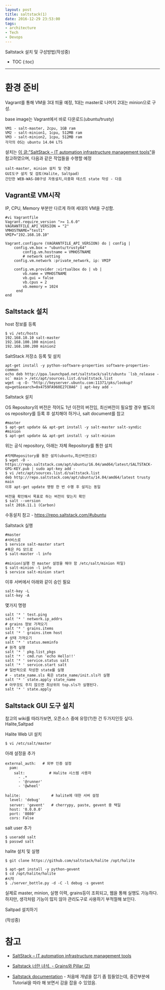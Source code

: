 ```yaml
---
layout: post
title: saltstack(1)
date: 2016-12-29 23:53:00
tags:
- architecture
- Tech
- Devops
---
```


Saltstack 설치 및 구성방법(작성중)

* TOC
{:toc}
---

# 환경 준비

Vagrant를 통해 VM을 3대 띄울 예정, 1대는 master로 나머지 2대는 minion으로 구성.

base image는 Vagrant에서 바로 다운로드(ubuntu/trusty)

    VM1 - salt-master, 2cpu, 1GB ram
    VM2 - salt-minion1, 1cpu, 512MB ram
    VM3 - salt-minion2, 1cpu, 512MB ram
    각각의 OS는 ubuntu 14.04 LTS

설치는 [이 글:"SaltStack – IT automation infrastructure management tools"](http://www.yongbok.net/blog/saltstack-it-automation-infrastructure-management-tools/)을 참고하였으며, 다음과 같은 작업들을 수행할 예정

    salt-master, minion 설치 및 연결
    GUI도구 설치 및 검토(Halite, Saltpad)
    간단한 WEB-WAS-DB구성 자동설치,이중화 테스트 state 작성 - 다음


## Vagrant로 VM시작

IP, CPU, Memory 부분만 다르게 하여 세대의 VM을 구성함.

    #vi Vagrantfile
    Vagrant.require_version ">= 1.6.0"
    VAGRANTFILE_API_VERSION = "2"
    VMHOSTNAME="test1"
    VMIP="192.168.10.10"

    Vagrant.configure (VAGRANTFILE_API_VERSION) do | config |
        config.vm.box = "ubuntu/trusty64"
            config.vm.hostname = VMHOSTNAME
            # network setting
        config.vm.network :private_network, ip: VMIP

        config.vm.provider :virtualbox do | vb |
            vb.name = VMHOSTNAME
            vb.gui = false
            vb.cpus = 2
            vb.memory = 1024
         end
    end


## Saltstack 설치

host 정보를 등록

    $ vi /etc/hosts
    192.168.10.10 salt-master
    192.168.100.100 minion1
    192.168.100.200 minion2

SaltStack 저장소 등록 및 설치


    apt-get install -y python-software-properties software-properties-common
    echo deb http://ppa.launchpad.net/saltstack/salt/ubuntu `lsb_release -sc` main > /etc/apt/sources.list.d/saltstack.list
    wget -q -O- "http://keyserver.ubuntu.com:11371/pks/lookup?op=get&search=0x4759FA960E27C0A6" | apt-key add -

Saltstack 설치

OS Repository의 버전은 적어도 1년 이전의 버전임, 최신버전이 필요할 경우 별도의 os repository를 등록 후 설치해야 하거나, salt document를 참고

    #master
    $ apt-get update && apt-get install -y salt-master salt-syndic
    #minion
    $ apt-get update && apt-get install -y salt-minion

위는 공식 repository, 아래는 자체 Repository를 통한 설치

    #자체Repository를 통한 설치(ubuntu,최신버전으로)
    $ wget -O - https://repo.saltstack.com/apt/ubuntu/16.04/amd64/latest/SALTSTACK-GPG-KEY.pub | sudo apt-key add -
    $ vi /etc/apt/sources.list.d/saltstack.list
    deb http://repo.saltstack.com/apt/ubuntu/14.04/amd64/latest trusty main
    이후 apt-get update 명령 한 번 수행 후 설치는 동일

    버전을 확인해서 목표로 하는 버전이 맞는지 확인
    $ salt --version
    salt 2016.11.1 (Carbon)

수동설치 참고 - https://repo.saltstack.com/#ubuntu

Saltstack 실행

    #master
    #서비스로
    $ service salt-master start
    #혹은 FG 모드로
    $ salt-master -l info

    #minion(실행 전 master 설정을 해야 함 /etc/salt/minion 파일)
    $ salt-minion -l info
    $ service salt-minion start

이후 서버에서 아래와 같이 승인 필요

    salt-key -L
    salt-key -A

몇가지 명령

    salt '* ' test.ping
    salt '* ' network.ip_addrs
    # grains 정보 가져오기
    salt '* ' grains.items
    salt '* ' grains.item host
    # 상태 가져오기
    salt '* ' status.meminfo
    # 원격 실행
    salt '* ' pkg.list_pkgs
    salt '* ' cmd.run 'echo Hello!!'
    salt '* ' service.status salt
    salt '* ' service.start salt
    # 일반적으로 작성한 state를 실행
    # - state_name.sls 혹은 state_name/init.sls가 실행
    salt '* ' state.apply state_name
    # 아무것도 주지 않으면 최상위의 top.sls가 실행된다.
    salt '* ' state.apply


## Saltstack GUI 도구 설치

참고의 wiki를 따라가보면, 오픈소스 중에 유망(?)한 건 두가지인듯 싶다. Halite,Saltpad

Halite Web UI 설치

    $ vi /etc/salt/master

아래 설정을 추가

    external_auth:   # 외부 인증 설정
      pam:
        salt:           # Halite 시스템 사용자
          - .*
          - '@runner'
          - '@wheel'

    halite:              # halite에 대한 서버 설정
      level: 'debug'
      server: 'gevent'   # cherrypy, paste, gevent 중 택일
      host: '0.0.0.0'
      port: '8080'
      cors: False


salt user 추가

    $ useradd salt
    $ passwd salt

halite 설치 및 실행

    $ git clone https://github.com/saltstack/halite /opt/halite

    $ apt-get install -y python-gevent
    $ cd /opt/halite/halite
    #시작
    $ ./server_bottle.py -d -C -l debug -s gevent

실제로 master, minion, 실행 이력, grains등이 조회되고, 웹을 통해 실행도 가능하다. 하지만, 생각처럼 기능이 많지 않아 관리도구로 사용하기 부적절해 보인다.

Saltpad 설치하기

(작성중)

# 참고

- [SaltStack – IT automation infrastructure management tools](http://www.yongbok.net/blog/saltstack-it-automation-infrastructure-management-tools/)

- [Saltstack 너란 녀석. - Grains와 Pillar (2)](http://bluese05.tistory.com/43)

- [Saltstack documentation](https://docs.saltstack.com/en/latest/) - 처음에 개념을 잡기 좀 힘들었는데, 중간부분에 Tutorial을 따라 해 보면서 감을 잡을 수 있었음.
